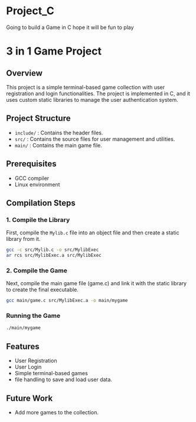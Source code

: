 # Project_C

Going to build a Game in C hope it will be fun to play

# 3 in 1 Game Project

## Overview
This project is a simple terminal-based game collection with user registration and login functionalities. The project is implemented in C, and it uses custom static libraries to manage the user authentication system.

## Project Structure
- `include/` : Contains the header files.
- `src/` : Contains the source files for user management and utilities.
- `main/` : Contains the main game file.

## Prerequisites
- GCC compiler
- Linux environment

## Compilation Steps

### 1. Compile the Library
First, compile the `Mylib.c` file into an object file and then create a static library from it.
```sh
gcc -c src/Mylib.c -o src/MylibExec
ar rcs src/MylibExec.a src/MylibExec
```
### 2. Compile the Game
Next, compile the main game file (game.c) and link it with the static library to create the final executable.

```sh
gcc main/game.c src/MylibExec.a -o main/mygame
```

### Running the Game

```sh
./main/mygame
```

## Features
- User Registration
- User Login
- Simple terminal-based games
- file handling to save and load user data.


## Future Work
- Add more games to the collection.
 